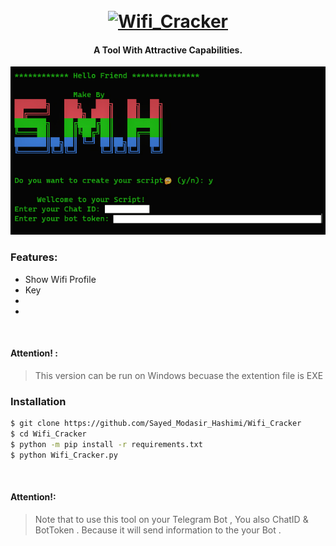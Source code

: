 <h1 align="center">
  <br>
  <a href="https://github.com/Sayed_Modasir_Hashimi/Wifi_Cracker"><img src=".imgs/1.jpg" alt="Wifi_Cracker"></a>

</h1>

<h4 align="center">A Tool With Attractive Capabilities. </h4>



![demo](.imgs/Screen.jpg)

### Features:

- Show Wifi Profile
- Key
- 
- 

<br>

#### Attention! :

> This version can be run on Windows becuase the extention file is EXE

### Installation 

```bash
$ git clone https://github.com/Sayed_Modasir_Hashimi/Wifi_Cracker
$ cd Wifi_Cracker
$ python -m pip install -r requirements.txt
$ python Wifi_Cracker.py
```

<br>


#### Attention!:

> Note that to use this tool on your Telegram Bot , You also ChatID & BotToken . Because it will send information to the your Bot .

</p>
